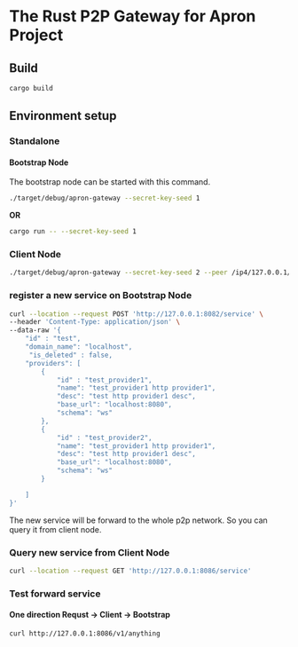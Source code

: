 # The Rust P2P Gateway for Apron Project

## Build

```bash
cargo build
```

## Environment setup

### Standalone

#### Bootstrap Node
The bootstrap node can be started with this command.

```bash
./target/debug/apron-gateway --secret-key-seed 1
```
**OR**
```bash
cargo run -- --secret-key-seed 1
```

### Client Node

```bash
./target/debug/apron-gateway --secret-key-seed 2 --peer /ip4/127.0.0.1/tcp/2145/p2p/<peer id from bootsrap> --p2p-port 2149 --mgmt-port 8084 --forward-port 8086
```

### register a new service on Bootstrap Node

```bash
curl --location --request POST 'http://127.0.0.1:8082/service' \
--header 'Content-Type: application/json' \
--data-raw '{
    "id" : "test",
    "domain_name": "localhost",
     "is_deleted" : false,
    "providers": [
        {
            "id" : "test_provider1",
            "name": "test_provider1 http provider1",
            "desc": "test http provider1 desc",
            "base_url": "localhost:8080",
            "schema": "ws"
        },
        {
            "id" : "test_provider2",
            "name": "test_provider1 http provider1",
            "desc": "test http provider1 desc",
            "base_url": "localhost:8080",
            "schema": "ws"
        }

    ]
}'
```

The new service will be forward to the whole p2p network. So you can query it from client node. 


### Query new service from Client Node

```bash
curl --location --request GET 'http://127.0.0.1:8086/service'
```

### Test forward service
#### One direction Requst -> Client -> Bootstrap
```bash
curl http://127.0.0.1:8086/v1/anything
```